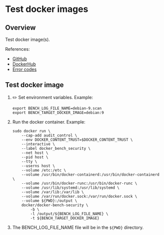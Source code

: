 # Test docker images

## Overview

Test docker image(s).

References:

* [GitHub](https://github.com/docker/docker-bench-security)
* [DockerHub](https://hub.docker.com/r/docker/docker-bench-security)
* [Error codes](https://success.docker.com/api/asset/.%2Frefarch%2Fsecurity-best-practices%2FCIS_Docker_Community_Edition_Benchmark_v1.1.0.pdf)

## Test docker image

1. :pencil2: Set environment variables.  Example:

    ```console
    export BENCH_LOG_FILE_NAME=debian-9.scan
    export BENCH_TARGET_DOCKER_IMAGE=debian:9
    ```

1. Run the docker container.  Example:

    ```console
    sudo docker run \
        --cap-add audit_control \
        --env DOCKER_CONTENT_TRUST=$DOCKER_CONTENT_TRUST \
        --interactive \
        --label docker_bench_security \
        --net host \
        --pid host \
        --tty \
        --userns host \
        --volume /etc:/etc \
        --volume /usr/bin/docker-containerd:/usr/bin/docker-containerd \
        --volume /usr/bin/docker-runc:/usr/bin/docker-runc \
        --volume /usr/lib/systemd:/usr/lib/systemd \
        --volume /var/lib:/var/lib \
        --volume /var/run/docker.sock:/var/run/docker.sock \
        --volume ${PWD}:/output \
        docker/docker-bench-security \
            -b \
            -l /output/${BENCH_LOG_FILE_NAME} \
            -t ${BENCH_TARGET_DOCKER_IMAGE}
    ```

1. The BENCH_LOG_FILE_NAME file will be in the `${PWD}` directory.
